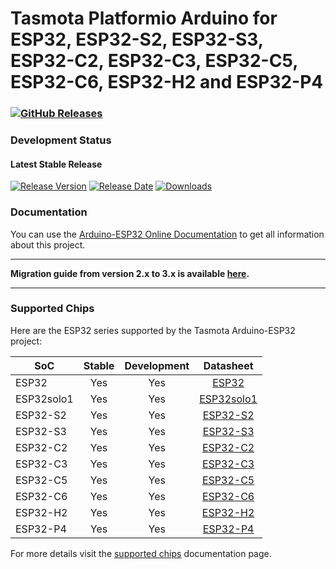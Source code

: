 # Tasmota Platformio Arduino for ESP32, ESP32-S2, ESP32-S3, ESP32-C2, ESP32-C3, ESP32-C5, ESP32-C6, ESP32-H2 and ESP32-P4

### [![GitHub Releases](https://img.shields.io/github/downloads/tasmota/arduino-esp32/total?label=downloads)](https://github.com/tasmota/arduino-esp32/releases/latest)

### Development Status

#### Latest Stable Release

[![Release Version](https://img.shields.io/github/release/tasmota/arduino-esp32.svg)](https://github.com/tasmota/arduino-esp32/releases/latest/)
[![Release Date](https://img.shields.io/github/release-date/tasmota/arduino-esp32.svg)](https://github.com/tasmota/arduino-esp32/releases/latest/)
[![Downloads](https://img.shields.io/github/downloads/tasmota/arduino-esp32/latest/total.svg)](https://github.com/tasmota/arduino-esp32/releases/latest/)

### Documentation

You can use the [Arduino-ESP32 Online Documentation](https://docs.espressif.com/projects/arduino-esp32/en/latest/) to get all information about this project.

---

**Migration guide from version 2.x to 3.x is available [here](https://docs.espressif.com/projects/arduino-esp32/en/latest/migration_guides/2.x_to_3.0.html).**

---

### Supported Chips

Here are the ESP32 series supported by the Tasmota Arduino-ESP32 project:

| **SoC**  | **Stable** | **Development** |                                           **Datasheet**                                           |
|----------|:----------:|:---------------:|:-------------------------------------------------------------------------------------------------:|
| ESP32    |     Yes    |       Yes       | [ESP32](https://www.espressif.com/sites/default/files/documentation/esp32_datasheet_en.pdf)    |
| ESP32solo1|    Yes    |       Yes       | [ESP32solo1](https://www.espressif.com/sites/default/files/documentation/esp32-solo-1_datasheet_en.pdf)  |
| ESP32-S2 |     Yes    |       Yes       | [ESP32-S2](https://www.espressif.com/sites/default/files/documentation/esp32-s2_datasheet_en.pdf) |
| ESP32-S3 |     Yes    |       Yes       | [ESP32-S3](https://www.espressif.com/sites/default/files/documentation/esp32-s3_datasheet_en.pdf) |
| ESP32-C2 |     Yes    |       Yes       | [ESP32-C2](https://www.espressif.com/sites/default/files/documentation/esp8684_datasheet_en.pdf)  |
| ESP32-C3 |     Yes    |       Yes       | [ESP32-C3](https://www.espressif.com/sites/default/files/documentation/esp32-c3_datasheet_en.pdf) |
| ESP32-C5 |     Yes    |       Yes       | [ESP32-C5](https://www.espressif.com/sites/default/files/documentation/esp32-c5_datasheet_en.pdf) |
| ESP32-C6 |     Yes    |       Yes       | [ESP32-C6](https://www.espressif.com/sites/default/files/documentation/esp32-c6_datasheet_en.pdf) |
| ESP32-H2 |     Yes    |       Yes       | [ESP32-H2](https://www.espressif.com/sites/default/files/documentation/esp32-h2_datasheet_en.pdf) |
| ESP32-P4 |     Yes    |       Yes       | [ESP32-P4](https://www.espressif.com/sites/default/files/documentation/esp32-p4_datasheet_en.pdf) |


For more details visit the [supported chips](https://docs.espressif.com/projects/arduino-esp32/en/latest/getting_started.html#supported-soc-s) documentation page.
